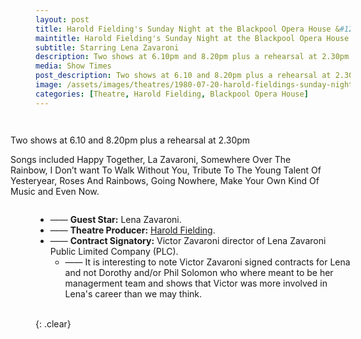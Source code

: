 ```yaml
---
layout: post
title: Harold Fielding's Sunday Night at the Blackpool Opera House &#124; 24 May 1981
maintitle: Harold Fielding's Sunday Night at the Blackpool Opera House
subtitle: Starring Lena Zavaroni
description: Two shows at 6.10pm and 8.20pm plus a rehearsal at 2.30pm The Contract for the show was signed by Victor Zavaroni.
media: Show Times
post_description: Two shows at 6.10 and 8.20pm plus a rehearsal at 2.30pm
image: /assets/images/theatres/1980-07-20-harold-fieldings-sunday-night-at-the-blackpool-opera-house-01.jpg
categories: [Theatre, Harold Fielding, Blackpool Opera House]
---
```


<figure class="fig3">
<p>Two shows at 6.10 and 8.20pm plus a rehearsal at 2.30pm</p>
<p>Songs included Happy Together, La Zavaroni, Somewhere Over The Rainbow, I Don’t want To Walk Without You, Tribute To The Young Talent Of Yesteryear, Roses And Rainbows, Going Nowhere, Make Your Own Kind Of Music and Even Now.</p>
</figure>

* —— **Guest Star:** Lena Zavaroni.
* —— **Theatre Producer:** [Harold Fielding](/biography/harold-fielding).
* —— **Contract Signatory:** Victor Zavaroni director of Lena Zavaroni Public Limited Company (PLC).
     * —— It is interesting to note Victor Zavaroni signed contracts for Lena and not Dorothy and/or Phil Solomon who where meant to be her managerment team and shows that Victor was more involved in Lena's career than we may think.

<br />{: .clear}

<style>
.fig1 {float:left; width:49%;}

.fig2 {float:right; width:49%;}

.fig3 {float:right; width:100%;}

figcaption {float:left; width:100%;}

@media screen and (orientation:portrait) {
.fig1, .fig2 {float:left; width:100%;}
figcaption {float:left; width:100%; margin-bottom: 10px;}
}
</style>
